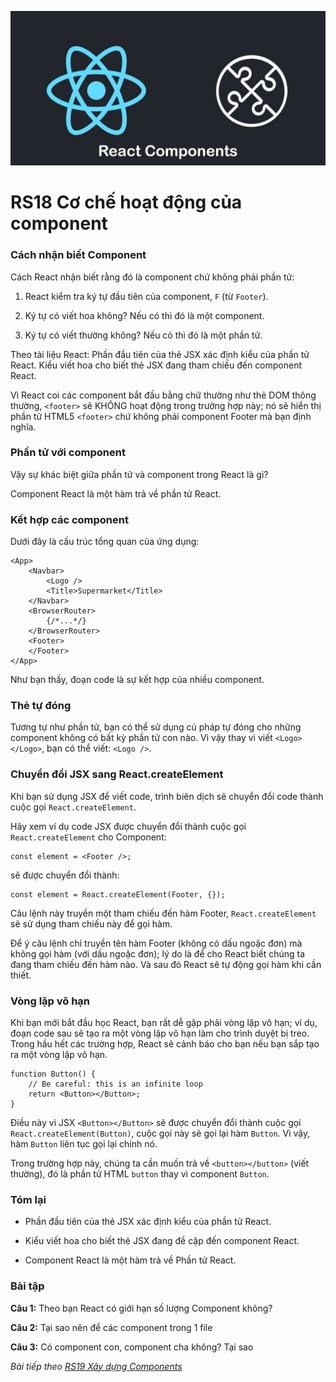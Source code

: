![Create-HTML-1](images/components.jpg) 

# RS18 Cơ chế hoạt động của component

### Cách nhận biết Component

Cách React nhận biết rằng đó là component chứ không phải phần tử:

1. React kiểm tra ký tự đầu tiên của component, `F` (từ `Footer`).

2. Ký tự có viết hoa không? Nếu có thì đó là một component.

3. Ký tự có viết thường không? Nếu có thì đó là một phần tử.

Theo tài liệu React: Phần đầu tiên của thẻ JSX xác định kiểu của phần tử React. Kiểu viết hoa cho biết thẻ JSX đang tham chiếu đến component React.

Vì React coi các component bắt đầu bằng chữ thường như thẻ DOM thông thường, `<footer>` sẽ KHÔNG hoạt động trong trường hợp này; nó sẽ hiển thị phần tử HTML5 `<footer>` chứ không phải component Footer mà bạn định nghĩa.

### Phần tử với component

Vậy sự khác biệt giữa phần tử và component trong React là gì?

Component React là một hàm trả về phần tử React.

### Kết hợp các component

Dưới đây là cấu trúc tổng quan của ứng dụng:

```
<App>
    <Navbar>
        <Logo />
        <Title>Supermarket</Title>
    </Navbar>
    <BrowserRouter>
        {/*...*/}
    </BrowserRouter>
    <Footer>
    </Footer>
</App>
```

Như bạn thấy, đoạn code là sự kết hợp của nhiều component.

### Thẻ tự đóng

Tương tự như phần tử, bạn có thể sử dụng cú pháp tự đóng cho những component không có bất kỳ phần tử con nào. Vì vậy thay vì viết `<Logo></Logo>`, bạn có thể viết: `<Logo />`.

### Chuyển đổi JSX sang React.createElement

Khi bạn sử dụng JSX để viết code, trình biên dịch sẽ chuyển đổi code thành cuộc gọi `React.createElement`.

Hãy xem ví dụ code JSX được chuyển đổi thành cuộc gọi` React.createElement` cho Component:

```
const element = <Footer />;
```

sẽ được chuyển đổi thành:

```
const element = React.createElement(Footer, {});
```

Câu lệnh này truyền một tham chiếu đến hàm Footer, `React.createElement` sẽ  sử dụng tham chiếu này để gọi hàm. 

Để ý câu lệnh chỉ truyền tên hàm Footer (không có dấu ngoặc đơn) mà không gọi hàm (với dấu ngoặc đơn); lý do là để cho React biết chúng ta đang tham chiếu đến hàm nào. Và sau đó React sẽ tự động gọi hàm khi cần thiết.

### Vòng lặp vô hạn

Khi bạn mới bắt đầu học React, bạn rất dễ gặp phải vòng lặp vô hạn; ví dụ, đoạn code sau sẽ tạo ra một vòng lặp vô hạn làm cho trình duyệt bị treo. Trong hầu hết các trường hợp, React sẽ cảnh báo cho bạn nếu bạn sắp tạo ra một vòng lặp vô hạn.

```
function Button() {
    // Be careful: this is an infinite loop
    return <Button></Button>;
}
```

Điều này vì JSX `<Button></Button>` sẽ được chuyển đổi thành cuộc gọi `React.createElement(Button)`, cuộc gọi này sẽ gọi lại hàm `Button`. Vì vậy, hàm `Button` liên tục gọi lại chính nó.

Trong trường hợp này, chúng ta cần muốn trả về `<button></button>` (viết thường), đó là phần tử HTML `button` thay vì component `Button`.

### Tóm lại

- Phần đầu tiên của thẻ JSX xác định kiểu của phần tử React.

- Kiểu viết hoa cho biết thẻ JSX đang đề cập đến component React.

- Component React là một hàm trả về Phần tử React.

### Bài tập

**Câu 1:** Theo bạn React có giới hạn số lượng Component không?

**Câu 2:** Tại sao nên để các component trong 1 file

**Câu 3:** Có component con, component cha không? Tại sao

*Bài tiếp theo [RS19 Xây dựng Components](/lesson/session/session_019_components_only.md)*
